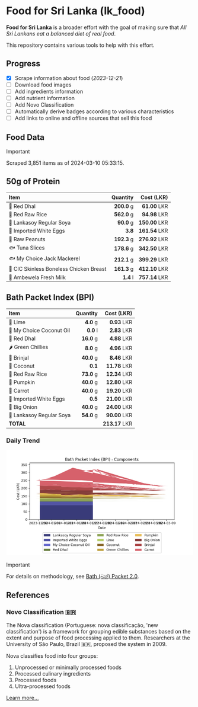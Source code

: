 # Food for Sri Lanka (lk_food)

**Food for Sri Lanka** is a broader effort with the goal of making sure that *All Sri Lankans eat a balanced diet of real food*.

This repository contains various tools to help with this effort.

## Progress

* [X] Scrape information about food (*2023-12-21*)
* [ ] Download food images
* [ ] Add ingredients information
* [ ] Add nutrient information
* [ ] Add Novo Classification
* [ ] Automatically derive badges according to various characteristics
* [ ] Add links to online and offline sources that sell this food

## Food Data

> [!IMPORTANT]
> Scraped 3,851 items as of 2024-03-10 05:33:15.

## 50g of Protein

<div id="table_protein">

Item | Quantity | Cost (LKR)
:--- | ---: | ---:
🍲 Red Dhal | **200.0** g | **61.00** LKR
🍚 Red Raw Rice | **562.0** g | **94.98** LKR
🍲 Lankasoy Regular Soya | **90.0** g | **150.00** LKR
🥚 Imported White Eggs | **3.8**  | **161.54** LKR
🥜 Raw Peanuts | **192.3** g | **276.92** LKR
🐟 Tuna Slices | **178.6** g | **342.50** LKR
🐟 My Choice Jack Mackerel | **212.1** g | **399.29** LKR
🍗 CIC Skinless Boneless Chicken Breast | **161.3** g | **412.10** LKR
🥛 Ambewela Fresh Milk | **1.4** l | **757.14** LKR

</div>

## Bath Packet Index (BPI)

<div id="table_bp">

Item | Quantity | Cost (LKR)
:--- | ---: | ---:
🍋 Lime | **4.0** g | **0.93** LKR
🥥 My Choice Coconut Oil | **0.0** l | **2.83** LKR
🍲 Red Dhal | **16.0** g | **4.88** LKR
🌶️ Green Chillies | **8.0** g | **4.96** LKR
🍆 Brinjal | **40.0** g | **8.46** LKR
🥥 Coconut | **0.1**  | **11.78** LKR
🍚 Red Raw Rice | **73.0** g | **12.34** LKR
🎃 Pumpkin | **40.0** g | **12.80** LKR
🥕 Carrot | **40.0** g | **19.20** LKR
🥚 Imported White Eggs | **0.5**  | **21.00** LKR
🧅 Big Onion | **40.0** g | **24.00** LKR
🍲 Lankasoy Regular Soya | **54.0** g | **90.00** LKR
**TOTAL** |   | **213.17** LKR

</div>

### Daily Trend

![BPI](images/bpi.png)

> [!IMPORTANT]
> For details on methodology, see [Bath (බත්) Packet 2.0](https://medium.com/on-economics/bath-%E0%B6%B6%E0%B6%AD%E0%B7%8A-packet-2-0-f3e999c54bf5).

## References

### Novo Classification 🇧🇷

The Nova classification (Portuguese: nova classificação, 'new classification') is a framework for grouping edible substances based on the extent and purpose of food processing applied to them. Researchers at the University of São Paulo, Brazil 🇧🇷, proposed the system in 2009.

Nova classifies food into four groups:

1. Unprocessed or minimally processed foods
2. Processed culinary ingredients
3. Processed foods
4. Ultra-processed foods

[Learn more...](https://en.wikipedia.org/wiki/Nova_classification)
